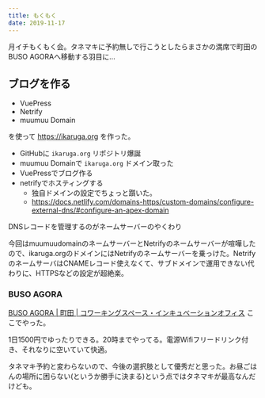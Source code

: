 ```yaml
---
title: もくもく
date: 2019-11-17
---
```


月イチもくもく会。タネマキに予約無しで行こうとしたらまさかの満席で町田のBUSO AGORAへ移動する羽目に…

## ブログを作る
- VuePress
- Netrify
- muumuu Domain

を使って https://ikaruga.org を作った。

- GitHubに `ikaruga.org` リポジトリ爆誕
- muumuu Domainで `ikaruga.org` ドメイン取った
- VuePressでブログ作る
- netrifyでホスティングする
  - 独自ドメインの設定でちょっと躓いた。
  - https://docs.netlify.com/domains-https/custom-domains/configure-external-dns/#configure-an-apex-domain

DNSレコードを管理するのがネームサーバーのやくわり

今回はmuumuudomainのネームサーバーとNetrifyのネームサーバーが喧嘩したので、ikaruga.orgのドメインにはNetrifyのネームサーバーを乗っけた。NetrifyのネームサーバはCNAMEレコード使えなくて、サブドメインで運用できない代わりに、HTTPSなどの設定が超絶楽。

### BUSO AGORA
[BUSO AGORA | 町田 | コワーキングスペース・インキュベーションオフィス](https://www.incubation-office-agora.com/) ここでやった。


1日1500円でゆったりできる。20時までやってる。電源Wifiフリードリンク付き、それなりに空いていて快適。

タネマキ予約と変わらないので、今後の選択肢として優秀だと思った。お昼ごはんの場所に困らない(というか勝手に決まる)という点ではタネマキが最高なんだけども。
